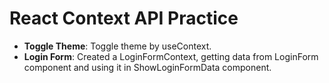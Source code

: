 # React Context API Practice

- **Toggle Theme**: Toggle theme by useContext.
- **Login Form**: Created a LoginFormContext, getting data from LoginForm component and using it in ShowLoginFormData component.
